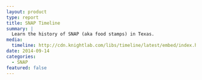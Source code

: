 ```yaml
---
layout: product
type: report
title: SNAP Timeline
summary: |
  Learn the history of SNAP (aka food stamps) in Texas.
media:
  timeline: http://cdn.knightlab.com/libs/timeline/latest/embed/index.html?source=0AqYrFZOhs5HLdGo4a1dXSmdocS1ORC1DY0FWaTNYVWc&font=Bevan-PotanoSans&maptype=toner&lang=en&height=650
date: 2014-09-14
categories:
  - SNAP
featured: false
---
```

